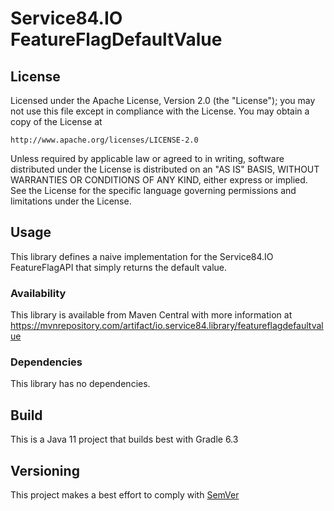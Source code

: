 # Service84.IO FeatureFlagDefaultValue

## License
Licensed under the Apache License, Version 2.0 (the "License");
you may not use this file except in compliance with the License.
You may obtain a copy of the License at

    http://www.apache.org/licenses/LICENSE-2.0

Unless required by applicable law or agreed to in writing, software
distributed under the License is distributed on an "AS IS" BASIS,
WITHOUT WARRANTIES OR CONDITIONS OF ANY KIND, either express or implied.
See the License for the specific language governing permissions and
limitations under the License.

## Usage
This library defines a naive implementation for the Service84.IO FeatureFlagAPI that
simply returns the default value.

### Availability
This library is available from Maven Central with more information at
https://mvnrepository.com/artifact/io.service84.library/featureflagdefaultvalue

### Dependencies
This library has no dependencies.

## Build
This is a Java 11 project that builds best with Gradle 6.3

## Versioning
This project makes a best effort to comply with [SemVer](https://semver.org/)

